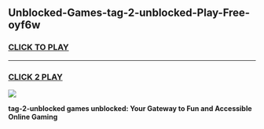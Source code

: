 
## Unblocked-Games-tag-2-unblocked-Play-Free-oyf6w
<h3>
<a href="https://premium76.site?title=tag-2-unblocked&ref=10A">CLICK TO PLAY</a></h3>
<hr>

<h3>
<a href="https://premium76.site?title=tag-2-unblocked&ref=10A">CLICK 2 PLAY</a>
  
</h3>

<a href="https://premium76.site?title=tag-2-unblocked&ref=10A"><img src="https://clearcache.store/games.png"></a>


**tag-2-unblocked games unblocked: Your Gateway to Fun and Accessible Online Gaming**
